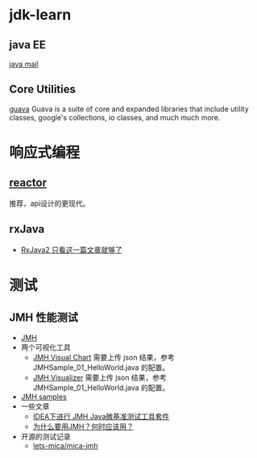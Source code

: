 # jdk-learn

## java EE

[java mail](https://javaee.github.io/javamail/)

## Core Utilities

[guava](https://mvnrepository.com/artifact/com.google.guava/guava) Guava is a suite of core and
expanded libraries that include utility classes, google's collections, io classes, and much much
more.

# 响应式编程

## [reactor](https://projectreactor.io/)

推荐，api设计的更现代。

## rxJava

- [RxJava2 只看这一篇文章就够了](https://juejin.im/post/5b17560e6fb9a01e2862246f)

# 测试

## JMH 性能测试

- [JMH](https://github.com/openjdk/jmh)
- 两个可视化工具
    - [JMH Visual Chart](http://deepoove.com/jmh-visual-chart/)  需要上传 json 结果，参考
      JMHSample_01_HelloWorld.java 的配置。
    - [JMH Visualizer](https://jmh.morethan.io/) 需要上传 json 结果，参考 JMHSample_01_HelloWorld.java 的配置。
- [JMH samples](http://hg.openjdk.java.net/code-tools/jmh/file/tip/jmh-samples/src/main/java/org/openjdk/jmh/samples/)
- 一些文章
    - [IDEA下进行 JMH Java微基准测试工具套件](https://blog.csdn.net/liushaomr/article/details/107729539)
    - [为什么要用JMH？何时应该用？](https://www.zhihu.com/question/276455629/answer/1259967560)
- 开源的测试记录
    - [lets-mica/mica-jmh](https://github.com/lets-mica/mica-jmh)
